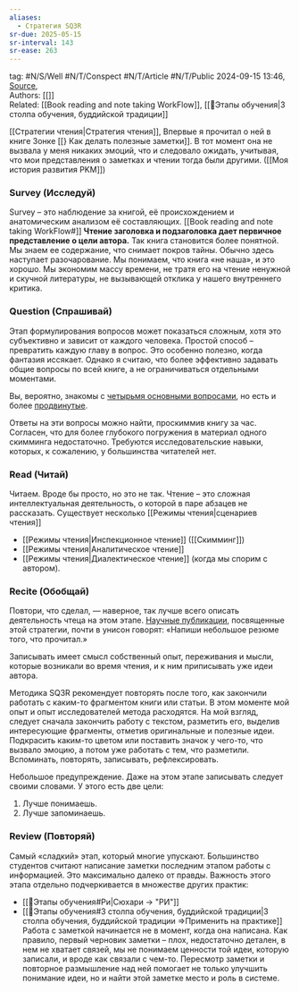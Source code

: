```yaml
---
aliases:
  - Стратегия SQ3R
sr-due: 2025-05-15
sr-interval: 143
sr-ease: 263
---
```

tag: #N/S/Well #N/T/Conspect #N/T/Article  #N/T/Public
2024-09-15 13:46, [Source](https://rustamagamaliev.ru/?p=2246),  
Authors: [[]]   
Related: [[Book reading and note taking WorkFlow]], [[🌲️Этапы обучения|3 столпа обучения, буддийской традиции]] 

[[Стратегии чтения|Стратегия чтения]], Впервые я прочитал о ней в книге Зонке [[} Как делать полезные заметки]]. В тот момент она не вызвала у меня никаких эмоций, что и следовало ожидать, учитывая, что мои представления о заметках и чтении тогда были другими. ([[Моя история  развития PKM]])
### Survey (Исследуй)
Survey – это наблюдение за книгой, её происхождением и анатомическим анализом её составляющих.
[[Book reading and note taking WorkFlow#]]
**Чтение заголовка и подзаголовка дает первичное представление о цели автора.**
Так книга становится более понятной. Мы знаем ее содержание, что снимает покров тайны. Обычно здесь наступает разочарование. Мы понимаем, что книга «не наша», и это хорошо. Мы экономим массу времени, не тратя его на чтение ненужной и скучной литературы, не вызывающей отклика у нашего внутреннего критика.

### Question (Спрашивай)
Этап формулирования вопросов может показаться сложным, хотя это субъективно и зависит от каждого человека. 
Простой способ – превратить каждую главу в вопрос. Это особенно полезно, когда фантазия иссякает. Однако я считаю, что более эффективно задавать общие вопросы по всей книге, а не ограничиваться отдельными моментами.

Вы, вероятно, знакомы с [четырьмя основными вопросами](https://rustamagamaliev.ru/?p=1097), но есть и более [продвинутые](https://rustamagamaliev.ru/?p=706).

Ответы на эти вопросы можно найти, проскиммив книгу за час. Согласен, что для более глубокого погружения в материал одного скимминга недостаточно. Требуются исследовательские навыки, которых, к сожалению, у большинства читателей нет.
### Read (Читай)
Читаем. Вроде бы просто, но это не так. Чтение – это сложная интеллектуальная деятельность, о которой в паре абзацев не рассказать. Существует несколько [[Режимы чтения|сценариев чтения]] 
- [[Режимы чтения|Инспекционное чтение]]  ([[Скимминг]])
- [[Режимы чтения|Аналитическое чтение]]
- [[Режимы чтения|Диалектическое чтение]] (когда мы спорим с автором).
### Recite (Обобщай)
Повтори, что сделал, — наверное, так лучше всего описать деятельность чтеца на этом этапе. [Научные публикации](https://scholar.google.com/scholar?hl=ru&as_sdt=0%2C5&q=SQ3R&btnG=), посвященные этой стратегии, почти в унисон говорят: «Напиши небольшое резюме того, что прочитал.»

Записывать имеет смысл собственный опыт, переживания и мысли, которые возникали во время чтения, и к ним приписывать уже идеи автора.

Методика SQ3R рекомендует повторять после того, как закончили работать с каким-то фрагментом книги или статьи. В этом моменте мой опыт и опыт исследователей метода расходятся. На мой взгляд, следует сначала закончить работу с текстом, разметить его, выделив интересующие фрагменты, отметив оригинальные и полезные идеи. Подкрасить каким-то цветом или поставить значок у чего-то, что вызвало эмоцию, а потом уже работать с тем, что разметили. Вспоминать, повторять, записывать, рефлексировать.

Небольшое предупреждение. Даже на этом этапе записывать следует своими словами. У этого есть две цели:
1. Лучше понимаешь.
2. Лучше запоминаешь.
### Review (Повторяй)
Самый «сладкий» этап, который многие упускают.
Большинство студентов считают написание заметки последним этапом работы с информацией. Это максимально далеко от правды.
Важность этого этапа отдельно подчеркивается в множестве других практик:
-  [[🌲️Этапы обучения#Ри|Сюхари -> "РИ"]]
- [[🌲️Этапы обучения#3 столпа обучения, буддийской традиции|3 столпа обучения, буддийской традиции =>Применить на практике]]
Работа с заметкой начинается не в момент, когда она написана. Как правило, первый черновик заметки – плох, недостаточно детален, в нем не хватает связей, мы не понимаем ценности той идеи, которую записали, и вроде как связали с чем-то. Пересмотр заметки и повторное размышление над ней помогает не только улучшить понимание идеи, но и найти этой заметке место и роль в системе.